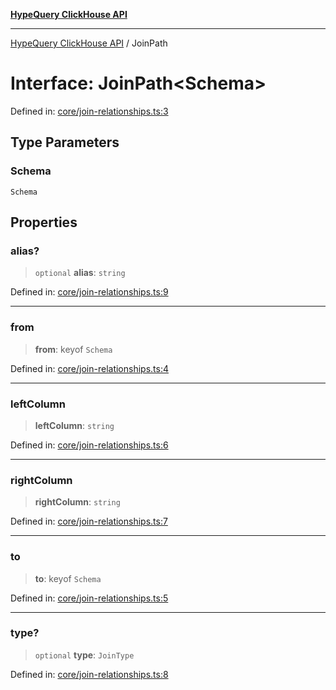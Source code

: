 [**HypeQuery ClickHouse API**](../README.md)

***

[HypeQuery ClickHouse API](../globals.md) / JoinPath

# Interface: JoinPath\<Schema\>

Defined in: [core/join-relationships.ts:3](https://github.com/hypequery/hypequery/blob/3a853586c0085fc2ab37dc87d6e763ba6887182a/packages/clickhouse/src/core/join-relationships.ts#L3)

## Type Parameters

### Schema

`Schema`

## Properties

### alias?

> `optional` **alias**: `string`

Defined in: [core/join-relationships.ts:9](https://github.com/hypequery/hypequery/blob/3a853586c0085fc2ab37dc87d6e763ba6887182a/packages/clickhouse/src/core/join-relationships.ts#L9)

***

### from

> **from**: keyof `Schema`

Defined in: [core/join-relationships.ts:4](https://github.com/hypequery/hypequery/blob/3a853586c0085fc2ab37dc87d6e763ba6887182a/packages/clickhouse/src/core/join-relationships.ts#L4)

***

### leftColumn

> **leftColumn**: `string`

Defined in: [core/join-relationships.ts:6](https://github.com/hypequery/hypequery/blob/3a853586c0085fc2ab37dc87d6e763ba6887182a/packages/clickhouse/src/core/join-relationships.ts#L6)

***

### rightColumn

> **rightColumn**: `string`

Defined in: [core/join-relationships.ts:7](https://github.com/hypequery/hypequery/blob/3a853586c0085fc2ab37dc87d6e763ba6887182a/packages/clickhouse/src/core/join-relationships.ts#L7)

***

### to

> **to**: keyof `Schema`

Defined in: [core/join-relationships.ts:5](https://github.com/hypequery/hypequery/blob/3a853586c0085fc2ab37dc87d6e763ba6887182a/packages/clickhouse/src/core/join-relationships.ts#L5)

***

### type?

> `optional` **type**: `JoinType`

Defined in: [core/join-relationships.ts:8](https://github.com/hypequery/hypequery/blob/3a853586c0085fc2ab37dc87d6e763ba6887182a/packages/clickhouse/src/core/join-relationships.ts#L8)
